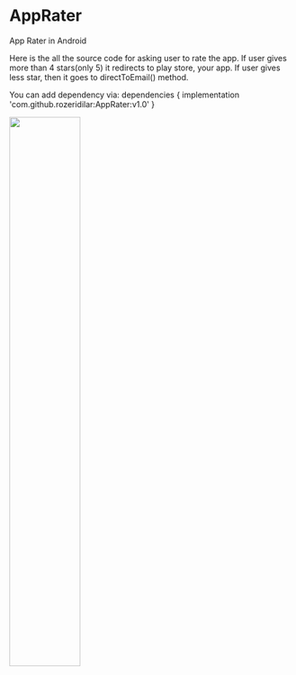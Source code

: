 # AppRater
App Rater in Android

Here is the all the source code for asking user to rate the app. If user gives more than 4 stars(only 5) it redirects to play store, your app. If user gives less star, then it goes to directToEmail() method.


You can add dependency via:
dependencies {
    implementation 'com.github.rozeridilar:AppRater:v1.0'
	}

<img src="https://user-images.githubusercontent.com/7174879/50829895-0b0d1500-1357-11e9-8dff-507f992937a7.gif" width="50%" height="50%">
